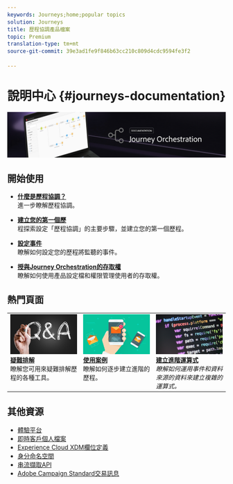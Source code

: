 ```yaml
---
keywords: Journeys;home;popular topics
solution: Journeys
title: 歷程協調產品檔案
topic: Premium
translation-type: tm+mt
source-git-commit: 39e3ad1fe9f846b63cc210c809d4cdc9594fe3f2

---
```



# 說明中心 {#journeys-documentation}

![](using/assets/do-not-localize/bannerjourney.png)

## 開始使用

* **[什麼是歷程協調？](using/action/working-with-adobe-campaign.md)**<br/>進一步瞭解歷程協調。

* **[建立您的第一個歷](using/about/get-started.md)**<br/>程探索設定「歷程協調」的主要步驟，並建立您的第一個歷程。

* **[設定事件](using/event/about-events.md#section_tbk_5qt_pgb)**<br/>瞭解如何設定您的歷程將監聽的事件。

* **[授與Journey Orchestration的存取權](using/about/access-management.md)**<br/>瞭解如何使用產品設定檔和權限管理使用者的存取權。

## 熱門頁面

<table>
<tr>
    <td valign="top">
        <a href="using/about/troubleshooting.md">
       <img alt="開發人員" src="using/assets/do-not-localize/FAQ.png" />
       </a>
    <div>
    <a href="using/about/troubleshooting.md"><strong>疑難排解</strong></a>
    </div>
    <em></em>瞭解您可用來疑難排解歷程的各種工具。
    <br>
  </td>
  <td valign="top">
    <a href="using/usecase/building-the-journey.md">
      <img alt="構建" src="using/assets/do-not-localize/design.png"/>
    </a>
    <div>
    <a href="using/usecase/building-the-journey.md"><strong>使用案例</strong></a>
    </div>
    <em></em>瞭解如何逐步建立進階的歷程。
    <br>
  </td>
  <td valign="top">
    <a href="using/expression/expressionadvanced.md">
      <img alt="條件" src="using/assets/do-not-localize/dev.png"/>
    </a>
    <div>
    <a href="using/expression/expressionadvanced.md"><strong>建立進階運算式</strong></a>
    </div>
    <em>瞭解如何運用事件和資料來源的資料來建立複雜的運算式。 </em>
    <br>
  </td>
</tr>
</table>

## 其他資源

* [體驗平台](https://www.adobe.com/experience-platform/documentation-and-developer-resources.html)
* [即時客戶個人檔案](https://www.adobe.io/apis/cloudplatform/dataservices/profile-identity-segmentation/profile-identity-segmentation-services.html#!api-specification/markdown/narrative/technical_overview/unified_profile_architectural_overview/unified_profile_architectural_overview.md)
* [Experience Cloud XDM欄位定義](https://www.adobe.io/apis/cloudplatform/dataservices/xdm.html)
* [身分命名空間](https://www.adobe.io/apis/cloudplatform/dataservices/profile-identity-segmentation/profile-identity-segmentation-services.html#!api-specification/markdown/narrative/technical_overview/identity_namespace_overview/identity_namespace_overview.md)
* [串流擷取API](https://www.adobe.io/apis/cloudplatform/dataservices/data-ingestion/data-ingestion-services.html#!api-specification/markdown/narrative/technical_overview/streaming_ingest/getting_started_with_platform_streaming_ingestion.md)
* [Adobe Campaign Standard交易訊息](https://docs.adobe.com/content/help/en/campaign-standard/using/communication-channels/transactional-messaging/about-transactional-messaging.html)

